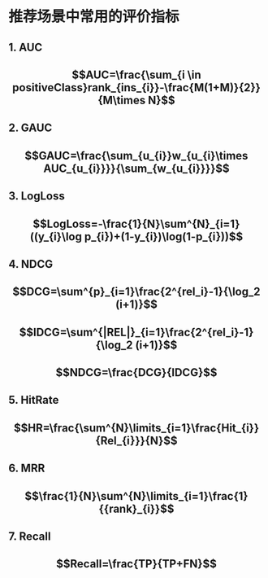 # 推荐场景中常用的评价指标

## 1. AUC

## $$AUC=\frac{\sum_{i \in positiveClass}rank_{ins_{i}}-\frac{M(1+M)}{2}}{M\times N}$$

## 2. GAUC

##  $$GAUC=\frac{\sum_{u_{i}}w_{u_{i}\times AUC_{u_{i}}}}{\sum_{w_{u_{i}}}}$$

## 3. LogLoss

## $$LogLoss=-\frac{1}{N}\sum^{N}_{i=1}((y_{i}\log p_{i})+(1-y_{i})\log(1-p_{i}))$$

## 4. NDCG

## $$DCG=\sum^{p}_{i=1}\frac{2^{rel_i}-1}{\log_2 (i+1)}$$

## $$IDCG=\sum^{|REL|}_{i=1}\frac{2^{rel_i}-1}{\log_2 (i+1)}$$

## $$NDCG=\frac{DCG}{IDCG}$$

## 5. HitRate

## $$HR=\frac{\sum^{N}\limits_{i=1}\frac{Hit_{i}}{Rel_{i}}}{N}$$

## 6. MRR

## $$\frac{1}{N}\sum^{N}\limits_{i=1}\frac{1}{{rank}_{i}}$$

## 7. Recall

## $$Recall=\frac{TP}{TP+FN}$$
